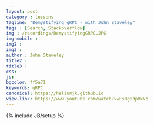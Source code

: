 ```yaml
---
layout: post
category : lessons
tagline: "Demystifying gRPC - with John Staveley"
tags : [Search, Stackoverflow]
img : /recordings/DemystifyingGRPC.JPG
img-mobile : 
img2 : 
img3 : 
author : John Staveley
title2 : 
title3 : 
css: 
js: 
bgcolor: ff5a71
keywords: gRPC
canonical: https://heliumjk.github.io
view-link: https://www.youtube.com/watch?v=FsRgBdpVxVo
---
```

{% include JB/setup %}
